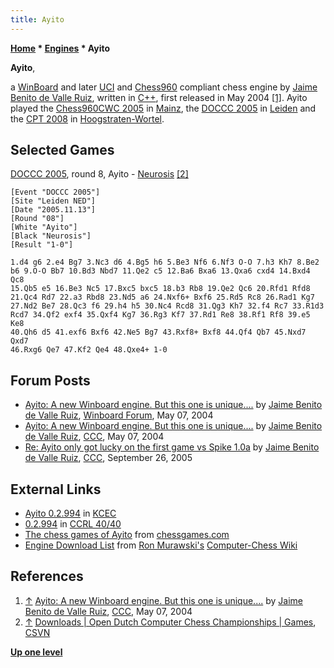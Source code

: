 ```yaml
---
title: Ayito
---
```

**[Home](Home "Home") * [Engines](Engines "Engines") * Ayito**

**Ayito**,

a [WinBoard](WinBoard "WinBoard") and later [UCI](UCI "UCI") and [Chess960](Chess960 "Chess960") compliant chess engine by [Jaime Benito de Valle Ruiz](Jaime_Benito_de_Valle_Ruiz "Jaime Benito de Valle Ruiz"), written in [C++](Cpp "Cpp"), first released in May 2004 <a id="cite-note-1" href="#cite-ref-1">[1]</a>.
Ayito played the [Chess960CWC 2005](Chess960CWC_2005 "Chess960CWC 2005") in [Mainz](https://en.wikipedia.org/wiki/Mainz), the [DOCCC 2005](DOCCC_2005 "DOCCC 2005") in [Leiden](https://en.wikipedia.org/wiki/Leiden) and the [CPT 2008](CPT_2008 "CPT 2008") in [Hoogstraten-Wortel](https://en.wikipedia.org/wiki/Hoogstraten).

## Selected Games

[DOCCC 2005](DOCCC_2005 "DOCCC 2005"), round 8, Ayito - [Neurosis](Neurosis "Neurosis") <a id="cite-note-2" href="#cite-ref-2">[2]</a>

```
[Event "DOCCC 2005"]
[Site "Leiden NED"]
[Date "2005.11.13"]
[Round "08"]
[White "Ayito"]
[Black "Neurosis"]
[Result "1-0"]

1.d4 g6 2.e4 Bg7 3.Nc3 d6 4.Bg5 h6 5.Be3 Nf6 6.Nf3 O-O 7.h3 Kh7 8.Be2
b6 9.O-O Bb7 10.Bd3 Nbd7 11.Qe2 c5 12.Ba6 Bxa6 13.Qxa6 cxd4 14.Bxd4 Qc8 
15.Qb5 e5 16.Be3 Nc5 17.Bxc5 bxc5 18.b3 Rb8 19.Qe2 Qc6 20.Rfd1 Rfd8 
21.Qc4 Rd7 22.a3 Rbd8 23.Nd5 a6 24.Nxf6+ Bxf6 25.Rd5 Rc8 26.Rad1 Kg7 
27.Nd2 Be7 28.Qc3 f6 29.h4 h5 30.Nc4 Rcd8 31.Qg3 Kh7 32.f4 Rc7 33.R1d3 
Rcd7 34.Qf2 exf4 35.Qxf4 Kg7 36.Rg3 Kf7 37.Rd1 Re8 38.Rf1 Rf8 39.e5 Ke8 
40.Qh6 d5 41.exf6 Bxf6 42.Ne5 Bg7 43.Rxf8+ Bxf8 44.Qf4 Qb7 45.Nxd7 Qxd7 
46.Rxg6 Qe7 47.Kf2 Qe4 48.Qxe4+ 1-0

```

## Forum Posts

- [Ayito: A new Winboard engine. But this one is unique....](http://www.open-aurec.com/wbforum/viewtopic.php?f=18&t=47508&p=179665) by [Jaime Benito de Valle Ruiz](Jaime_Benito_de_Valle_Ruiz "Jaime Benito de Valle Ruiz"), [Winboard Forum](Computer_Chess_Forums "Computer Chess Forums"), May 07, 2004
- [Ayito: A new Winboard engine. But this one is unique....](https://www.stmintz.com/ccc/index.php?id=363931) by [Jaime Benito de Valle Ruiz](Jaime_Benito_de_Valle_Ruiz "Jaime Benito de Valle Ruiz"), [CCC](CCC "CCC"), May 07, 2004
- [Re: Ayito only got lucky on the first game vs Spike 1.0a](https://www.stmintz.com/ccc/index.php?id=451748) by [Jaime Benito de Valle Ruiz](Jaime_Benito_de_Valle_Ruiz "Jaime Benito de Valle Ruiz"), [CCC](CCC "CCC"), September 26, 2005

## External Links

- [Ayito 0.2.994](http://kirill-kryukov.com/chess/kcec/cgi/engine_details.cgi?print=Details&each_game=1&eng=Ayito%200.2.994) in [KCEC](KCEC "KCEC")
- [0.2.994](https://ccrl.chessdom.com/ccrl/4040/cgi/engine_details.cgi?print=Details&each_game=1&eng=Ayito%200.2.994) in [CCRL 40/40](CCRL "CCRL")
- [The chess games of Ayito](http://www.chessgames.com/perl/chessplayer?pid=115200) from [chessgames.com](http://www.chessgames.com/index.html)
- [Engine Download List](http://www.computer-chess.org/doku.php?id=computer_chess:wiki:download:engine_download_list) from [Ron Murawski's](Ron_Murawski "Ron Murawski") [Computer-Chess Wiki](http://computer-chess.org/doku.php?id=home)

## References

1. <a id="cite-ref-1" href="#cite-note-1">↑</a> [Ayito: A new Winboard engine. But this one is unique....](https://www.stmintz.com/ccc/index.php?id=363931) by [Jaime Benito de Valle Ruiz](Jaime_Benito_de_Valle_Ruiz "Jaime Benito de Valle Ruiz"), [CCC](CCC "CCC"), May 07, 2004
1. <a id="cite-ref-2" href="#cite-note-2">↑</a> [Downloads | Open Dutch Computer Chess Championships | Games](http://www.csvn.nl/index.php?option=com_docman&task=cat_view&gid=37&Itemid=26&lang=en&limitstart=5), [CSVN](CSVN "CSVN")

**[Up one level](Engines "Engines")**

